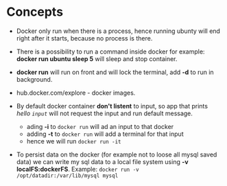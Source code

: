 # Concepts
* Docker only run when there is a process, hence running ubunty will end right after it starts, because no process is there.
* There is a possibility to run a command inside docker for example: **docker run ubuntu sleep 5** will sleep and stop container.
* **docker run** will run on front and will lock the terminal, add **-d** to run in background.
* hub.docker.com/explore - docker images.
* By default docker container **don't listent** to input, so app that prints *hello `input`* will not request the input and run default message. 
    
    * ading **-i** to `docker run` will ad an input to that docker 
    * adding **-t** to `docker run` will add a terminal for that input
    * hence we will run `docker run -it`

* To persist data on the docker (for example not to loose all mysql saved data) we can write my sql data to a local file system using **-v localFS:dockerFS**. Example: `docker run -v /opt/datadir:/var/lib/mysql mysql`
